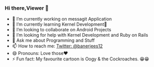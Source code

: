 ### Hi there,Viewer 👋

- 🔭 I’m currently working on messagit Application
- 🌱 I’m currently learning Kernel Development🤔
- 👯 I’m looking to collaborate on Android Projects
- 🤔 I’m looking for help with Kernel Development and Ruby on Rails
- 💬 Ask me about Programming and Stuff
- 📫 How to reach me: [Twitter: @banerjees12](https://twitter.com/banerjees12)
- 😄 Pronouns: Love those❤
- ⚡ Fun fact: My favourite cartoon is Oogy & the Cockroaches. 😁😁

